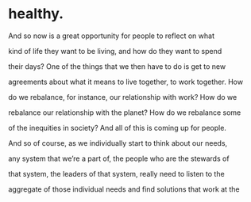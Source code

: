 # healthy.

And so now is a great opportunity for people to reflect on what

kind of life they want to be living, and how do they want to spend

their days? One of the things that we then have to do is get to new

agreements about what it means to live together, to work together. How

do we rebalance, for instance, our relationship with work? How do we

rebalance our relationship with the planet? How do we rebalance some

of the inequities in society? And all of this is coming up for people.

And so of course, as we individually start to think about our needs,

any system that we’re a part of, the people who are the stewards of

that system, the leaders of that system, really need to listen to the

aggregate of those individual needs and find solutions that work at the